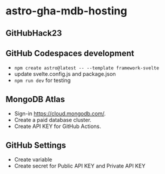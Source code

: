 # astro-gha-mdb-hosting
## GitHubHack23

## GitHub Codespaces development
- `npm create astro@latest -- --template framework-svelte`
- update svelte.config.js and package.json
- `npm run dev` for testing

## MongoDB Atlas
- Sign-in https://cloud.mongodb.com/.
- Create a paid database cluster.
- Create API KEY for GitHub Actions.

## GitHub Settings
- Create variable
- Create secret for Public API KEY and Private API KEY